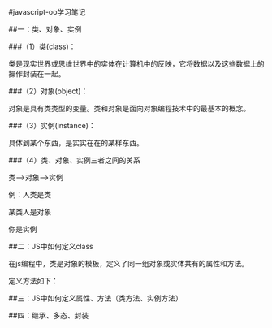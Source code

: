 #javascript-oo学习笔记

##一：类、对象、实例

###（1）类(class)：

类是现实世界或思维世界中的实体在计算机中的反映，它将数据以及这些数据上的操作封装在一起。


###（2）对象(object)：

对象是具有类类型的变量。类和对象是面向对象编程技术中的最基本的概念。

###（3）实例(instance)：

具体到某个东西，是实实在在的某样东西。

###（4）类、对象、实例三者之间的关系

类-->对象-->实例

例：人类是类

某类人是对象

你是实例

##二：JS中如何定义class

在js编程中，类是对象的模板，定义了同一组对象或实体共有的属性和方法。

定义方法如下：



##三：JS中如何定义属性、方法（类方法、实例方法）



##四：继承、多态、封装
